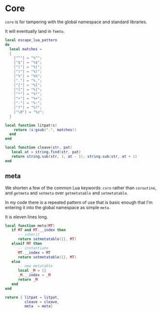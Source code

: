 # Core


``core`` is for tampering with the global namespace and standard libraries.


It will eventually land in ``femto``.

```lua
local escape_lua_pattern
do
  local matches =
  {
    ["^"] = "%^";
    ["$"] = "%$";
    ["("] = "%(";
    [")"] = "%)";
    ["%"] = "%%";
    ["."] = "%.";
    ["["] = "%[";
    ["]"] = "%]";
    ["*"] = "%*";
    ["+"] = "%+";
    ["-"] = "%-";
    ["?"] = "%?";
    ["\0"] = "%z";
  }

local function litpat(s)
    return (s:gsub(".", matches))
  end
end

local function cleave(str, pat)
   local at = string.find(str, pat)
   return string.sub(str, 1, at - 1), string.sub(str, at + 1)
end
```
## meta

We shorten a few of the common Lua keywords: ``coro`` rather than ``coroutine``,
and ``getmeta`` and ``setmeta`` over ``getmetatable`` and ``setmetatable``.


In my code there is a repeated pattern of use that is basic enough that I'm
entering it into the global namespace as simple ``meta``.


It is eleven lines long.

```lua
local function meta(MT)
   if MT and MT.__index then
      -- inherit
      return setmetatable({}, MT)
   elseif MT then
      -- instantiate
      MT.__index = MT
      return setmetatable({}, MT)
   else
      -- new metatable
      local _M = {}
      _M.__index = _M
      return _M
   end
end
```
```lua
return { litpat = litpat,
         cleave = cleave,
         meta  = meta}
```
